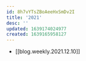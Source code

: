 ```yaml
---
id: 8h7vYTsZBoAeeHxSmDv2I
title: '2021'
desc: ''
updated: 1639174024977
created: 1639165958127
---
```


* [[blog.weekly.2021.12.10]]
